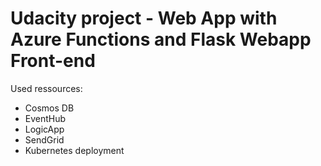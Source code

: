 # Udacity project - Web App with Azure Functions and Flask Webapp Front-end

Used ressources:
- Cosmos DB
- EventHub
- LogicApp
- SendGrid
- Kubernetes deployment
